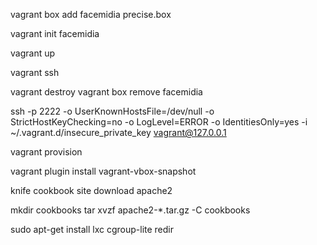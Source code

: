 vagrant box add facemidia precise.box

vagrant init facemidia
  
vagrant up

vagrant ssh

vagrant destroy
vagrant box remove facemidia

ssh -p 2222 -o UserKnownHostsFile=/dev/null -o StrictHostKeyChecking=no -o LogLevel=ERROR -o IdentitiesOnly=yes -i ~/.vagrant.d/insecure_private_key vagrant@127.0.0.1

vagrant provision

vagrant plugin install vagrant-vbox-snapshot

knife cookbook site download apache2

mkdir cookbooks
tar xvzf apache2-*.tar.gz -C cookbooks

sudo apt-get install lxc cgroup-lite redir
